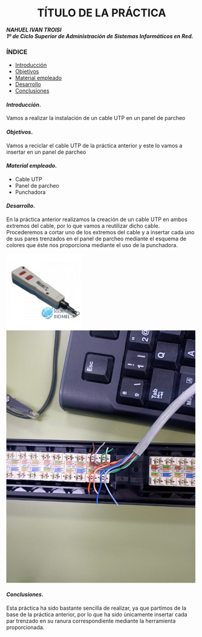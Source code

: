 
<center>

# TÍTULO DE LA PRÁCTICA


</center>

***NAHUEL IVAN TROISI*** <br>
***1º de Ciclo Superior de Administración de Sistemas Informáticos en Red.*** 
### ÍNDICE

+ [Introducción](#id1)
+ [Objetivos](#id2)
+ [Material empleado](#id3)
+ [Desarrollo](#id4)
+ [Conclusiones](#id5)


#### ***Introducción***. <a name="id1"></a>
Vamos a realizar la instalación de un cable UTP en un panel de parcheo

#### ***Objetivos***. <a name="id2"></a>

Vamos a reciclar el cable UTP de la práctica anterior y este lo vamos a insertar en un panel de parcheo

#### ***Material empleado***. <a name="id3"></a>

+ Cable UTP
+ Panel de parcheo
+ Punchadora

#### ***Desarrollo***. <a name="id4"></a>

En la práctica anterior realizamos la creación de un cable UTP en ambos extremos del cable, por lo que vamos a reutilizar dicho cable. 
Procederemos a cortar uno de los extremos del cable y a insertar cada uno de sus pares trenzados en el panel de parcheo mediante el esquema de colores que éste nos proporciona mediante el uso de la punchadora.

<img src="https://github.com/Nahuel-Troisi/pni29_nahuel/blob/main/ut004/a2/punchadora.jpg" alt="punchadora" style="width:200px;"/>

<img src="https://github.com/Nahuel-Troisi/pni29_nahuel/blob/main/ut004/a2/IMG20220208081214.jpg" alt="cable_parcheo" style="width:500px;"/>


#### ***Conclusiones***. <a name="id5"></a>

Esta práctica ha sido bastante sencilla de realizar, ya que partimos de la base de la práctica anterior, por lo que ha sido únicamente insertar cada par trenzado en su ranura correspondiente mediante la herramienta proporcionada.
